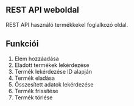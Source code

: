 ## REST API weboldal

REST API használó termékkekel foglalkozó oldal.

## Funkciói

1. Elem hozzáadása
2. Eladott termékek lekérdezése
3. Termék lekérdezése ID alapján
4. Termék eladása
5. Összesített adatok lekérdezése
6. Termék frissítése
7. Termék törlése